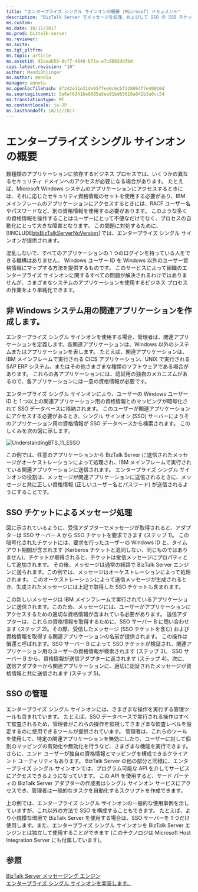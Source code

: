 ```yaml
---
title: "エンタープライズ シングル サインオンの概要 |Microsoft ドキュメント"
description: "BizTalk Server でメッセージを処理、およびして SSO の SSO チケットを使用して、affilicate アプリケーションについてください。"
ms.custom: 
ms.date: 10/11/2017
ms.prod: biztalk-server
ms.reviewer: 
ms.suite: 
ms.tgt_pltfrm: 
ms.topic: article
ms.assetid: d2aaab59-8cf7-4848-b71a-e7c8682dd3bd
caps.latest.revision: "10"
author: MandiOhlinger
ms.author: mandia
manager: anneta
ms.openlocfilehash: 8f242e11e31de957fee0c6cbf228094f7e40010d
ms.sourcegitcommit: 5e6ef63416e8885a5ee91bd65618a842b3a0cc54
ms.translationtype: MT
ms.contentlocale: ja-JP
ms.lasthandoff: 10/12/2017
---
```

# <a name="enterprise-single-sign-on-overview"></a>エンタープライズ シングル サインオンの概要
数種類のアプリケーションに依存するビジネス プロセスでは、いくつかの異なるセキュリティ ドメインへのアクセスが必要になる場合があります。 たとえば、Microsoft Windows システムのアプリケーションにアクセスするときには、それに応じたセキュリティ資格情報のセットを使用する必要があり、IBM メインフレームのアプリケーションにアクセスするときには、RACF ユーザー名やパスワードなど、別の資格情報を使用する必要があります。 このような多くの資格情報を操作することはユーザーにとって不便なだけでなく、プロセスの自動化にとって大きな障害となります。 この問題に対処するために、[!INCLUDE[btsBizTalkServerNoVersion](../includes/btsbiztalkservernoversion-md.md)] では、エンタープライズ シングル サインオンが提供されます。  
  
 混乱しないで、すべてのアプリケーションの 1 つのログインを持っている人をできる機構はありません。 Windows ユーザー ID を Windows 以外のユーザー資格情報にマップする方法を提供するものです。 このサービスによって組織のエンタープライズ サインオンに関するすべての問題が解決されるわけではありませんが、さまざまなシステムのアプリケーションを使用するビジネス プロセスの作業をより単純化できます。  
  
## <a name="create-affiliate-application-for-non-windows-systems"></a>非 Windows システム用の関連アプリケーションを作成します。  
 エンタープライズ シングル サインオンを使用する場合、管理者は、関連アプリケーションを定義します。各関連アプリケーションは、Windows 以外のシステムまたはアプリケーションを表します。 たとえば、関連アプリケーションは、IBM メインフレームで実行される CICS アプリケーション、UNIX で実行される SAP ERP システム、またはその他さまざまな種類のソフトウェアである場合があります。 これらの各アプリケーションには、認証用の独自のメカニズムがあるので、各アプリケーションには一意の資格情報が必要です。  
  
 エンタープライズ シングル サインオンにより、ユーザーの Windows ユーザー ID と 1 つ以上の関連アプリケーション用の資格情報とのマッピングが暗号化されて SSO データベースに格納されます。 このユーザーが関連アプリケーションにアクセスする必要があるとき、シングル サインオン (SSO) サーバーによりそのアプリケーション用の資格情報が SSO データベースから検索されます。 このしくみを次の図に示します。  
  
 ![](../core/media/understandingbts-11-esso.gif "UnderstandingBTS_11_ESSO")  
  
 この例では、任意のアプリケーションから BizTalk Server に送信されたメッセージがオーケストレーションによって処理され、IBM メインフレームで実行されている関連アプリケーションに送信されます。 エンタープライズ シングル サインオンの役割は、メッセージが関連アプリケーションに送信されるときに、メッセージと共に正しい資格情報 (正しいユーザー名とパスワード) が送信されるようにすることです。  
  
## <a name="message-processing-with-an-sso-ticket"></a>SSO チケットによるメッセージ処理  
 図に示されているように、受信アダプターでメッセージが取得されると、アダプターは SSO サーバー A から SSO チケットを要求できます (ステップ 1)。 この暗号化されたチケットには、要求を行ったユーザーの Windows ID と、タイムアウト期間が含まれます  (Kerberos チケットと混同しない、同じものではありません)。チケットが取得されると、チケットは受信メッセージにプロパティとして追加されます。 その後、メッセージは通常の経路で BizTalk Server エンジンに送られます。この例では、メッセージはオーケストレーションによって処理されます。 このオーケストレーションによって送信メッセージが生成されるとき、生成されたメッセージには上記で取得した SSO チケットも含まれます。  
  
 この新しいメッセージは IBM メインフレームで実行されているアプリケーションに送信されます。このため、メッセージには、ユーザーがアプリケーションにアクセスするための適切な資格情報が含まれている必要があります。 送信アダプターは、これらの資格情報を取得するために、SSO サーバー B に問い合わせます (ステップ 2)。その際、受信したメッセージ (SSO チケットを含む) および資格情報を取得する関連アプリケーションの名前が提供されます。 この操作は償還と呼ばれます。SSO サーバー B によって SSO チケットが検証され、関連アプリケーション用のユーザーの資格情報が検索されます (ステップ 3)。 SSO サーバー B から、資格情報が送信アダプターに返されます (ステップ 4)。次に、送信アダプターから関連アプリケーションに、適切に認証されたメッセージが資格情報と共に送信されます (ステップ 5)。  
  
## <a name="administering-sso"></a>SSO の管理  
 エンタープライズ シングル サインオンには、さまざまな操作を実行する管理ツールも含まれています。 たとえば、SSO データベースで実行される操作はすべて監査されるため、管理者がこれらの操作を監視してさまざまな監査レベルを設定するのに使用できるツールが提供されています。 管理者は、これらのツールを使用して、特定の関連アプリケーションを無効にしたり、ユーザーに対して個別のマッピングの有効化や無効化を行うなど、さまざまな機能を実行できます。 さらに、エンド ユーザーが独自の資格情報とマッピングを構成できるクライアント ユーティリティもあります。 BizTalk Server の他の部分と同様に、エンタープライズ シングル サインオンでは、プログラム可能な API を介してサービスにアクセスできるようになっています。 この API を使用すると、サード パーティの BizTalk Server アダプターの作成者はシングル サインオン サービスにアクセスでき、管理者は一般的なタスクを自動化するスクリプトを作成できます。  
  
 上の例では、エンタープライズ シングル サインオンの一般的な使用事例を示していますが、これ以外の方法で SSO を構成することもできます。 たとえば、より小規模な環境で BizTalk Server を使用する場合は、SSO サーバーを 1 つだけ使用します。また、エンタープライズ シングル サインオンを BizTalk Server エンジンとは独立して使用することができます  (このテクノロジは Microsoft Host Integration Server にも付属しています)。  
  
## <a name="see-also"></a>参照  
 [BizTalk Server メッセージング エンジン](../core/the-biztalk-server-messaging-engine.md)   
 [エンタープライズ シングル サインオンを実装します。](../core/implementing-enterprise-single-sign-on.md)
